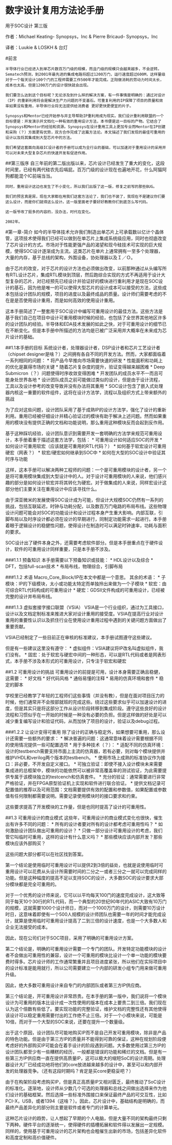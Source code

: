 # 数字设计复用方法论手册

用于SOC设计 第三版

作者：Michael Keating- Synopsys，Inc  & Pierre Bricaud- Synopsys，Inc

译者：Luukie & LOSKH & 台灯

#前言
	
	半导体行业已经进入到单芯片数百万门级的规模，而且门级的规模只会越来越多，不会逆转。Sematech预测，到2001年最先进的集成电路将超过1200万门，运行速度超过600M，这样量级对于一个每天设计100个门的工程师需要工作500年才能完成。正阳做消耗的劳动力时间太长，成本也太高。但是1200万门的设计很快就会出现。
	
	我们要怎么达到这个目标呢？无论涉及到什么样的解决方案，有一件事情是明确的：通过对设计（IP）的重新利用将会是解决生产力问题的不变基石。可重复利用的IP保障了项目的质量和效率如果没有重用，半导体行业将无法提供给消费者 更好更快更便宜的片子。
	
	Synopsys和Mentor已经开始参与并主导帮助IP重利用成为现实。我们设计重利用联盟的一个目标便是：开发演示并文档化一种有效的重用设计方法，本书便是这一目标的产物。它结合了Synopsys和Mentor的经验和资源。Synopsys在设计重用工具上更加专业而Mentor在IP创建和采购（？）方面更有优势，双方合作完成了这篇方法论。本文描述了我们发现的最佳可重用的设计以及将其集成到大型芯片中的方法。
	
	我们希望这套面向高级IC设计者的手册可以成为全行业的基础，可以加速对于重用设计的采用并可以对未来大型复杂芯片的快速开发有促进作用。
	
##第三版序
	自三年前的第二版出版以来，芯片设计已经发生了重大的变化，这段时间里，已经有两代硅农先后嗝屁。百万门级的设计现在也遍地开花，什么阿猫阿狗都能混个IC前端当当。
	
	同时，重用设计这边也发生了不小变化，所以我们出版了这一版，修复之前写的那些BUG。
	
	我们的预言真是屌，现在大家都在用我们这套方法论了，我们也不装了，我现在不是建议你们要这么设计，而是你们就得这么设计。这一版里面老子要好好教教你们到底怎么写代码。
	
	这一版爷改了挺多的内容的，没办法，时代在变化。
	
	2002年。

#第一章-简介
如今的半导体技术允许我们制造出单芯片上可承载数以亿计个晶体管，这项技术使得我们已经可以做到在单芯片上集成系统级应用，同时也彻底改变了芯片设计的方式。市场对于性能更强产品的渴望和现今硅技术可实现的巨大规模，使得SOC设计逐渐成为主流。这类芯片在单片上通常拥有一至多个处理器，大量的内存，基于总线的架构，外围设备，协处理器以及Ｉ／Ｏ。

由于芯片的改变，对于芯片的设计方法也必须做出改变，以前那种通过从头编写所有RTL设计芯片，集成RTL模块到顶层，然后跑综合实现的方式不再适用于设计大型复杂的芯片，对已经预先已经设计并验证好的模块进行重利用才是现在SOC设计的基石，因为他是唯一的可以使得大型芯片的设计成本可以接受的方法，这些成本包括设计团队的规模，项目的进度以及最终成品的质量。设计师们需要考虑的不在是是否使用设计重用，而是如何高效的使用设计重用。

这本手册简述了一整套用于SOC设计中编写可重用设计的最佳方法。这些方法是基于我们自己在项目中设计可重用模块时候的经验，也包括了全世界其他地区许多的设计团队的经验。半导体和EDA技术发展的如此之快，对于可重用设计的细节已在不断变化。但是本手册中所描述的方法均是已被广泛采用并大概率在未来成为芯片设计的基础。

##1.1本手册的目标
系统设计者，处理器设计者，DSP设计者和芯片工艺设计者（chipset designer是啥？）之间拥有各自不同的开发方法。然而，大家都面临着一系列相同的问题：
	* 将产品今早推向市场需要快速的研发
	* 性能面积和功耗上的优化是赢得市场的关键
	* 随着芯片复杂度的提升，验证变得越来越困难
	* Deep Submicron（？）问题使得时序收敛变得困难
	* 开发团队的成员水平不一而且可能身处世界各地
	* 设计团队成员之前可能做过类似的设计，但是由于设计流程，工具以及设计参考的改变导致并没有办法将其重用
	* SOC设计包含了嵌入式处理器内核这一重要的软件组件，这将在设计方法学，流程以及组织方式上带来额外的挑战

为了应对这些问题，设计团队采用了基于成熟IP的设计方法学，强化了设计的重新利用。重用已经被仔细设计并精心验证过的模块有助于解决上述问题。然而如果重用的模块没有提供正确的文档和功能说明，那么重用这种模块反而会起到反作用。

基于这种踩坑经验，设计团队意识到需要开发一套明确的方法学来规范可重用设计，本手册着重于描述这套方法学，包括：
	* 可重用设计如何适应SOC的开发
	*  如何设计可重用软宏（应该就是可重用的RTL代码？）
	* 如何基于软宏设计可重用硬宏（网表？）
	* 软宏/硬宏如何继承到SOC中
	* 如何在大型的SOC设计中验证其时序与功能

这样，这本手册可以解决两种工程师的问题：一个是可重用模块的设计者，另一个是将可重用模块集成到大型设计中的人。对于设计可重用模块的人来说，他们感兴趣的部分是如何设计软宏并将其转化为硬宏。对于做集成的人来说，同样宏设计这部分他们主要关注在重用设计中应该寻找什么。

由于深亚微米的发展使得SOC设计成为可能，但设计大规模SOC仍然有一系列的挑战，包括互联延迟，时钟与功耗分配，以及数百万门电路的布局布线。这些物理设计问题可能会对SOC的功能设计和设计过程本身产生重大影响。内部互联，引脚布局以及时序设计都必须在设计的早期进行，同制定功能需求一起进行。本手册着眼于逻辑设计的稳健性问题，使得设计在制造时可以满足时钟速率，功耗与面积的要求。

SOC设计出了硬件本身之外，还需要考虑软件部分。但是本手册重点在于硬件设计，软件的可重用设计同样重要，只是本手册不涉及。

###1.1.1  预备知识
本手册需要以下预备知识或技能：
	* HDL设计以及综合
	* DFT，包括full-scan技术
	* 布局布线，物理综合，引脚布局

###1.1.2 术语
Macro_Core_Block/IP在本文中都是一个意思。
其余的术语：
	* 子模块：IP的下级模块，太小或功能太特定而单独拎出来做为一个子模块
	* 软宏：由可综合RTL代码构成的可重用设计
	* 硬宏：GDSII文件构成的可重用设计，已经被完整的设计并布局布线。

###1.1.3 虚拟套接字接口联盟（VSIA）
VSIA是一个行业组织，通过为工具接口，设计以及文档定制标准来推进大家对设计重用的接受度。VSIA在提高行业对设计重用的重要性认识以及抓住行业在使用设计重用过程中遇到的关键问题方面做出了重要贡献。

VSIA已经制定了一些目前正在审核的标准建议，本手册试图遵守这些建议。

但是有一些建议这里没有遵守：
	* 虚拟组件：VSIA建议将IP改名叫虚拟组件，我们没有。
	* 固宏：处于软宏与硬宏中间的一种形态，可以是RTL代码或者是网表形式，本手册不涉及本形式的可重用设计，只专注于软宏和硬宏

##1.2 可重用设计的挑战
可重用设计的前提是可用，设计本身需要正确且稳健，这需要：
	* 好文档
	* 好代码风格
	* 通俗易懂的注释
	* 易用的仿真环境和套件
	* 稳定的脚本

学校里已经教学了年轻的工程师们这些事情（并没有教），但是在面对项目压力的时候，他们通常并不会按部就班的完成这些。绕过这些要求似乎可以加速设计的进度，但是其实只是将这部分工作从设计阶段转移到集成阶段。遵守这些良好的设计流程和习惯似乎在一开始的时候是一种没有必要的负担。但是这样做的好处是可以减少重复编写设计和验证代码，从而加快了项目的设计，验证以及debug过程。

###1.2.2 让设计变得可重用
除了设计的正确与稳定外，如果想要可重用，那么设计还需要一些额外的要求：
	* 解决普遍的问题：这通常意味着设计需要根据不同的使用情况提供一些可配置选项
	* 用于多种技术（？）：
	* 适配不同的仿真环境：设计的testbench需要支持市面上主流的仿真器，若有必要，则对每个模块提供并维护VHDL和verilog两个版本的testbench。
	* 使用市场上成熟的标准协议作为接口：非必要，不开发自定义接口。
	* 可独立验证：即使不接入设计模块未来需要集成进的总框架中，模块的功能依然可以被非常高覆盖率的测试验证，为此需要提供专属于该模块独立的testcench和仿真套件。
	* 充分的验证：通常需要进行非常严格验证，并在FPGA原型验证机上实现和软件进行联合验证。
	* 提供文档记录可配置值的推荐以及可用范围：文档需要提供有效的配置和参数值，如果配置或参数值有任何限制都需要说明。需要记录使用模块时的接口要求和约束。

这些要求提高了开发模块的工作量，但是也同时提高了设计的可重用性。

##1.3 可重用设计的商业模式
这些年，可重用设计的商业模式变化也很快，催生出有许多不同的问题：
	* 所有的设计者要对所有的设计都考虑可重用性吗？
	* 如何激励设计团队做出可重用的设计？
	* 只做一部分设计可重用设计的考虑，我们管它叫临时可重用，这样的设计有什么意义吗？
	* 那些模块应该内部开发？那些模块应该外部购买？

这些问题大部分都可以在社区找到答案。

第一个结论是使用临时可重用设计可以提供2到3倍的益处，也就是说使用临时可重用设计可以花费从头设计所需要时间的二分之一或者三分之一就可以完成同样的功能。但是这种幅度的提高不足以支持SOC的设计，大多数SOC的设计要求大部分模块都是完全可重用的。

对于一个优秀的设计师来说，它可以以平均每天100门的速度完成设计，这大致等同于每天10个30行的RTL代码，而一个典型的20世纪90年代的ASIC大致有10万门的规模，这就需要1000个设计师日，而对一个1000万门的设计，则需要10万设计时日，这意味着即使有一个500人规模的设计师团队也需要一年的时间才能完成设计，就算是使用临时可重用设计提高了二到三倍的设计速度，也是一个大多数人和企业无法接受的成本。

因此，现在公司们对于SOC项目，采用了明确的可重用设计方案。

第二个结论是，明确的可重用设计需要一个专门的团队。开发特定功能模块的设计者不会做出可重用性的兼容，设计一个可重用的模块比设计一个单一功能的模块要费时得多。芯片设计师的工作通常繁重并且项目进度紧张，所以他们在实际项目中的设计标准是能用就行，所以公司需要建立一个内部的研发小组专门用来做可重用升级。

因此，绝大多数可重用设计来自专门的内部团队或者第三方IP供应商。

第三个结论是，开可重用设计非常昂贵。在本手册的第一版中，我们说将一个模块设计为可重用的版本比设计成一次性使用的版本在成本上要贵二到三倍。我们现在认为这个倍数有些低了。要实现功能的完整验证，维护文档的完整性还有其他使得该设计可以稳定重用需要付出的工作绝不止三倍。对于一个小模块来说，可能是10倍，而对于一个大型的SOC来说，还要在提升一个数量级。

出于这个原因，设计团队尽可能地购买IP而不是自己开发可重用模块，除非是产品的特色功能。但是由于第三方IP的质量并不能得到可靠的保证，这种在规划阶段便考虑好的外部购买IP可能会在着手设计的阶段遇到问题。大多数使用过第三方IP的设计团队都至少有一些糟糕的经历，一般都是错误的功能和稀烂的文档。但是有一些第三方IP供应商一直在提供高质量IP，这可以极大的缩短SoC的设计周期。处理器设计大厂已经成功地将他们的core放进越来越多的设计中，甚至可以和内部开发的处理器竞争。（还有这段时期吗？肯定是买core更稳妥吧？）

由于在构架阶段考虑购买IP，但是真正高质量IP又相对匮乏，最终推动了SoC设计的标准化。逐渐地，设计师从少数几个可选的处理器和总线之间做出选择来作为他们设计的基础框架。然后选择一些标准外围接口来保证最终产品的可交互性，比如PCI-X，USB，或者1394（这啥？）。因此，芯片设计中，基础结构是明确的，而最终产品差异化的部分则主要是软件或者专门的计算单元。

这种芯片设计的趋势，让人想起了早期的个人电脑，但是大量不同的架构最终只剩下两种。硬件平台的逐渐统一，使得硬件的插槽拓展和软件得以发展出一定规模。同样的，使用基于可重用设计的芯片架构也会粗催生出新的市场，包括差异化软件和高度定制和高价值硬件。
